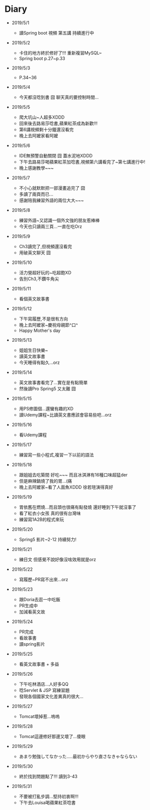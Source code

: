 #  Diary

* 2019/5/1
  * 讀Spring boot 視頻 第五講 持續進行中
  
* 2019/5/2
  * 卡住的地方終於修好了!!! 重新複習MySQL~
  * Spring boot p.27~p.33
  
* 2019/5/3
  * P.34~36
  
* 2019/5/4
  * 今天都沒唸到書 囧 聊天真的要控制時間...
  
* 2019/5/5
  * 爬大坑山~人超多XDDD
  * 回來後去路易莎唸書,蘋果紅茶成為新歡!!!
  * 第6講視頻剩十分鐘還沒看完
  * 晚上去阿嬤家看阿嬤
  
* 2019/5/6
  * IDE無預警自動關閉 囧 蓋水泥地XDDD
  * 下午去路易莎喝蘋果紅茶加唸書,視頻第六講看完了~第七講進行中!
  * 晚上感謝教學~~~
  
* 2019/5/7
  * 不小心就默默把一部漫畫追完了 囧 
  * 多讀了兩頁而已...
  * 感謝陪我練習外語的兩位大大~~~

* 2019/5/8
  * 練習外語~又認識一個外文強的朋友惹棒棒
  * 今天也只讀兩三頁...一直在吃Orz
  
* 2019/5/9
  * Ch3讀完了,但視頻還沒看完
  * 用破英文聊天 囧
  
* 2019/5/10
  * 活力營超好玩的~吃超飽XD
  * 告別Ch3,不鑽牛角尖
  
* 2019/5/11
  * 看個英文故事書

* 2019/5/12
  * 下午寫履歷,不是很有方向
  * 晚上去阿嬤家~慶祝母親節^口^
  * Happy Mother's day
  
* 2019/5/13
  * 姐姐生日快樂~
  * 讀英文故事書
  * 今天睡得有點久...orz
  
* 2019/5/14
  * 英文故事書看完了...實在是有點簡單
  * 然後讀Pro Spring5 又太難 囧
  
* 2019/5/15
  * 用PS修圖個...還蠻有趣的XD
  * 讀Udemy課程~比讀英文書應該會容易些吧...orz
  
* 2019/5/16
  * 看Udemy課程
  
* 2019/5/17
  * 練習寫一些小程式,複習一下以前的語法
  
* 2019/5/18
  * 跟姐姐去吃築間 好吃~~~ 而且冰淇淋有16種口味超猛der
  * 但是麻辣鍋燒了我的胃...(痛
  * 晚上去阿嬤家~看了人面魚XDDD 徐若瑄演得真好
  
* 2019/5/19
  * 胃依舊在燃燒...而且頭也很痛有點發燒 還好睡到下午就沒事了
  * 看了紅衣小女孩 真的很有台灣味
  * 練習寫1A2B的程式來玩
  
* 2019/5/20
  * Spring5 影片~2-12 持續努力!
  
* 2019/5/21
  * 練日文 但感覺不說好像沒啥效用就是orz
  
* 2019/5/22
  * 寫履歷~PR寫不出來...orz
  
* 2019/5/23
  * 跟Doria去逛一中吃飯
  * PR生成中
  * 加減看英文故
  
* 2019/5/24
  * PR完成
  * 看故事書
  * 讀spring影片
  
* 2019/5/25
  * 看英文故事書 + 多益
  
* 2019/5/26
  * 下午吃林酒店...人好多QQ
  * 唸Servlet & JSP 寫練習題
  * 發現各個國家文化差異真的很大...
  
* 2019/5/27
  * Tomcat壞掉惹...嗚嗚
  
* 2019/5/28
  * Tomcat這邊修好那邊又壞了...傻眼
  
* 2019/5/29
  * あまり勉強してなかった.....最初からやり直さなきゃならない
  
* 2019/5/30
  * 終於找到問題點了!!! 讀到3-43
  
* 2019/5/31
  * 不要被打亂步調...堅持初衷啊!!!
  * 下午去Louisa喝蘋果紅茶唸書
  
  
  